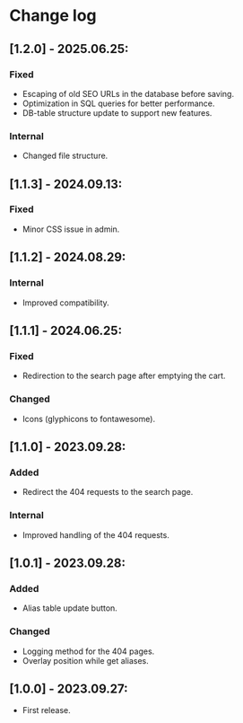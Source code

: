 # Change log

## [1.2.0] - 2025.06.25:
### Fixed
- Escaping of old SEO URLs in the database before saving.
- Optimization in SQL queries for better performance.
- DB-table structure update to support new features.
### Internal
- Changed file structure.

## [1.1.3] - 2024.09.13:
### Fixed
- Minor CSS issue in admin.

## [1.1.2] - 2024.08.29:
### Internal
- Improved compatibility.

## [1.1.1] - 2024.06.25:
### Fixed
- Redirection to the search page after emptying the cart.
### Changed
- Icons (glyphicons to fontawesome).

## [1.1.0] - 2023.09.28:
### Added
- Redirect the 404 requests to the search page.
### Internal
- Improved handling of the 404 requests.

## [1.0.1] - 2023.09.28:
### Added
- Alias table update button.
### Changed
- Logging method for the 404 pages.
- Overlay position while get aliases.

## [1.0.0] - 2023.09.27:
- First release.
